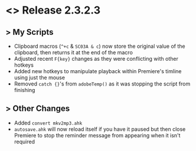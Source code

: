 # <> Release 2.3.2.3

## > My Scripts
- Clipboard macros (`^+c` & `SC03A & c`) now store the original value of the clipboard, then returns it at the end of the macro
- Adjusted recent `F{key}` changes as they were conflicting with other hotkeys
- Added new hotkeys to manipulate playback within Premiere's timline using just the mouse
- Removed `catch {}`'s from `adobeTemp()` as it was stopping the script from finishing

## > Other Changes
- Added `convert mkv2mp3.ahk`
- `autosave.ahk` will now reload itself if you have it paused but then close Premiere to stop the reminder message from appearing when it isn't required
